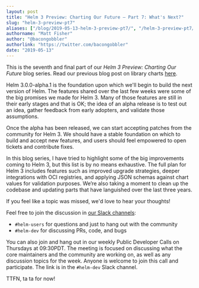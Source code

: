 ```yaml
---
layout: post
title: "Helm 3 Preview: Charting Our Future – Part 7: What's Next?"
slug: "helm-3-preview-pt7"
aliases: ["/blog/2019-05-13-helm-3-preview-pt7/", "/helm-3-preview-pt7/"]
authorname: "Matt Fisher"
author: "@bacongobbler"
authorlink: "https://twitter.com/bacongobbler"
date: "2019-05-13"
---
```


This is the seventh and final part of our *Helm 3 Preview: Charting Our Future* blog series. Read our previous blog post on library charts [here](https://helm.sh/blog/helm-3-preview-pt6/).

Helm 3.0.0-alpha.1 is the foundation upon which we'll begin to build the next version of Helm. The features shared over the last few weeks were some of the big promises we made for Helm 3. Many of those features are still in their early stages and that is OK; the idea of an alpha release is to test out an idea, gather feedback from early adopters, and validate those assumptions.

Once the alpha has been released, we can start accepting patches from the community for Helm 3. We should have a stable foundation on which to build and accept new features, and users should feel empowered to open tickets and contribute fixes.

In this blog series, I have tried to highlight some of the big improvements coming to Helm 3, but this list is by no means exhaustive. The full plan for Helm 3 includes features such as improved upgrade strategies, deeper integrations with OCI registries, and applying JSON schemas against chart values for validation purposes. We’re also taking a moment to clean up the codebase and updating parts that have languished over the last three years.

If you feel like a topic was missed, we'd love to hear your thoughts!

Feel free to join the discussion in [our Slack channels](https://kubernetes.slack.com):

 - `#helm-users` for questions and just to hang out with the community
 - `#helm-dev` for discussing PRs, code, and bugs

You can also join and hang out in our weekly Public Developer Calls on Thursdays at 09:30PDT. The meeting is focused on discussing what the core maintainers and the community are working on, as well as any discussion topics for the week. Anyone is welcome to join this call and participate. The link is in the `#helm-dev` Slack channel.

TTFN, ta ta for now! 
